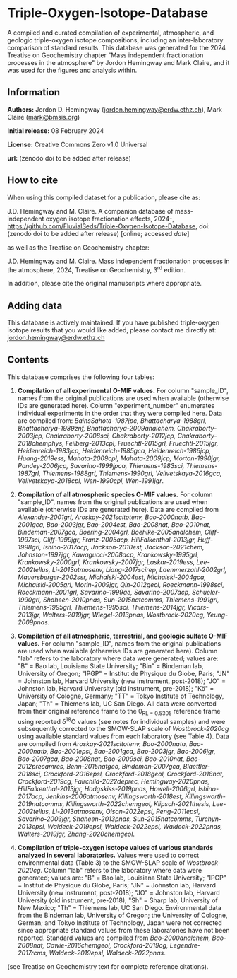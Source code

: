 # Triple-Oxygen-Isotope-Database

A compiled and curated compilation of experimental, atmospheric, and geologic triple-oxygen isotope compositions, including an inter-laboratory comparison of standard results. This database was generated for the 2024 Treatise on Geochemistry chapter "Mass independent fractionation processes in the atmosphere" by Jordon Hemingway and Mark Claire, and it was used for the figures and analysis within. 

## Information

**Authors:** Jordon D. Hemingway (jordon.hemingway@erdw.ethz.ch), Mark Claire (mark@bmsis.org) 

**Initial release:** 08 February 2024

**License:** Creative Commons Zero v1.0 Universal

**url:** (zenodo doi to be added after release)

## How to cite

When using this compiled dataset for a publication, please cite as:

J.D. Hemingway and M. Claire.  A companion database of mass-independent oxygen isotope fractionation effects, 2024-, https://github.com/FluvialSeds/Triple-Oxygen-Isotope-Database, doi:(zenodo doi to be added after release) [online; accessed *date*]

as well as the Treatise on Geochemistry chapter:

J.D. Hemingway and M. Claire. Mass independent fractionation processes in the atmosphere, 2024, Treatise on Geochemistry, 3<sup>rd</sup> edition.

In addition, please cite the original manuscripts where appropriate.

## Adding data

This database is actively maintained. If you have published triple-oxygen isotope results that you would like added, please contact me directly at: jordon.hemingway@erdw.ethz.ch

## Contents

This database comprises the following four tables:

1. **Compilation of all experimental O-MIF values.** For column "sample_ID", names from the original publications are used when available (otherwise IDs are generated here). Column "experiment_number" enumerates individual experiments in the order that they were compiled here. Data are compiled from: *BainsSahota-1987jpc, Bhattacharya-1988grl, Bhattacharya-1989znf, Bhattacharya-2009analchem, Chakraborty-2003jcp, Chakraborty-2008sci, Chakraborty-2012jcp, Chakraborty-2018chemphys, Feilberg-2013cpl, Fruechtl-2015grl, Fruechtl-2015jgr, Heidenreich-1983jcp, Heidenreich-1985gca, Heidenreich-1986jcp, Huang-2019ess, Mahata-2009cpl, Mahata-2009jcp, Morton-1990jgr, Pandey-2006jcp, Savarino-1999jpca, Thiemens-1983sci, Thiemens-1987grl, Thiemens-1988grl, Thiemens-1990grl, Velivetskaya-2016gca, Velivetskaya-2018cpl, Wen-1990cpl, Wen-1991jgr*.

2. **Compilation of all atmospheric species O-MIF values.** For column "sample_ID", names from the original publications are used when available (otherwise IDs are generated here). Data are compiled from *Alexander-2001grl, Aroskay-2021scitotenv, Bao-2000natb, Bao-2001gca, Bao-2003jgr, Bao-2004est, Bao-2008nat, Bao-2010nat, Bindeman-2007gca, Boering-2004grl, Boehlke-2005analchem, Cliff-1997sci, Cliff-1999jgr, Franz-2005acp, HillFalkenthal-2013jgr, Huff-1998grl, Ishino-2017acp, Jackson-2010est, Jackson-2021chem, Johnston-1997jgr, Kawagucci-2008acp, Krankowsky-1995grl, Krankowsky-2000grl, Krankowsky-2007jgr, Laskar-2019ess, Lee-2002tellus, Li-2013atmosenv, Liang-2017scirep, Laemmerzahl-2002grl, Mauersberger-2002ssr, Michalski-2004est, Michalski-2004gca, Michalski-2005grl, Morin-2009jgr, Qin-2012geol, Roeckmann-1998sci, Roeckmann-2001grl, Savarino-1999ae, Savarino-2007acp, Schueler-1990grl, Shaheen-2010pnas, Sun-2015natcomms, Thiemens-1991grl, Thiemens-1995grl, Thiemens-1995sci, Thiemens-2014jgr, Vicars-2013jgr, Walters-2019jgr, Wiegel-2013pnas, Wostbrock-2020cg, Yeung-2009pnas*.

3. **Compilation of all atmospheric, terrestrial, and geologic sulfate O-MIF values.** For column "sample_ID", names from the original publications are used when available (otherwise IDs are generated here). Column "lab" refers to the laboratory where data were generated; values are: "B" = Bao lab, Louisiana State University; "Bin" = Bindeman lab, University of Oregon; "IPGP" = Institut de Physique du Globe, Paris; "JN" = Johnston lab, Harvard University (new instrument, post-2018); "JO" = Johnston lab, Harvard University (old instrument, pre-2018); "Kö" = University of Cologne, Germany; "TT" = Tokyo Institute of Technology, Japan; "Th" = Thiemens lab, UC San Diego. All data were converted from their original reference frame to the &theta;<sub>RL = 0.5305</sub> reference frame using reported &delta;<sup>18</sup>O values (see notes for individual samples) and were subsequently corrected to the SMOW-SLAP scale of *Wostbrock-2020cg* using available standard values from each laboratory (see Table 4). Data are compiled from *Aroskay-2021scitotenv, Bao-2000nata, Bao-2000natb, Bao-2001epsl, Bao-2001gca, Bao-2003jgr, Bao-2006jgr, Bao-2007gca, Bao-2008nat, Bao-2009sci, Bao-2010nat, Bao-2012precamres, Benn-2015natgeo, Bindeman-2007gca, Blaettler-2018sci, Crockford-2016epsl, Crockford-2018geol, Crockford-2018nat, Crockford-2019cg, Fairchild-2022deprec, Hemingway-2020pnas, HillFalkenthal-2013jgr, Hodgskiss-2019pnas, Howell-2006grl, Ishino-2017acp, Jenkins-2006atmosenv, Killingsworth-2018est, Killingsworth-2019natcomms, Killingsworth-2022chemgeol, Klipsch-2021thesis, Lee-2002tellus, Li-2013atmosenv, Olson-2022epsl, Peng-2011epsl, Savarino-2003jgr, Shaheen-2013pnas, Sun-2015natcomms, Turchyn-2013epsl, Waldeck-2019epsl, Waldeck-2022epsl, Waldeck-2022pnas, Walters-2019jgr, Zhang-2020chemgeol*.

4. **Compilation of triple-oxygen isotope values of various standards analyzed in several laboratories.** Values were used to correct environmental data (Table 3) to the SMOW-SLAP scale of *Wostbrock-2020cg*. Column "lab" refers to the laboratory where data were generated; values are: "B" = Bao lab, Louisiana State University; "IPGP" = Institut de Physique du Globe, Paris; "JN" = Johnston lab, Harvard University (new instrument, post-2018); "JO" = Johnston lab, Harvard University (old instrument, pre-2018); "Sh" = Sharp lab, University of New Mexico; "Th" = Thiemens lab, UC San Diego. Environmental data from the Bindeman lab, University of Oregon; the University of Cologne, German; and Tokyo Institute of Technology, Japan were not corrected since appropriate standard values from these laboratories have not been reported. Standard values are compiled from *Bao-2000analchem, Bao-2008nat, Cowie-2016chemgeol, Crockford-2019cg, Legendre-2017rcms, Waldeck-2019epsl, Waldeck-2022pnas*.

(see Treatise on Geochemistry text for complete reference citations).

